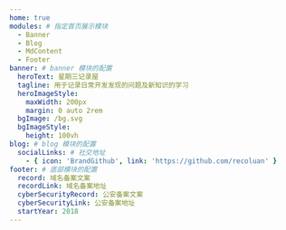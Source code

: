 ```yaml
---
home: true
modules: # 指定首页展示模块
  - Banner
  - Blog
  - MdContent
  - Footer
banner: # banner 模块的配置
  heroText: 星期三记录屋
  tagline: 用于记录日常开发发现的问题及新知识的学习
  heroImageStyle:
    maxWidth: 200px
    margin: 0 auto 2rem
  bgImage: /bg.svg
  bgImageStyle:
    height: 100vh
blog: # blog 模块的配置
  socialLinks: # 社交地址
    - { icon: 'BrandGithub', link: 'https://github.com/recoluan' }
footer: # 底部模块的配置
  record: 域名备案文案
  recordLink: 域名备案地址
  cyberSecurityRecord: 公安备案文案
  cyberSecurityLink: 公安备案地址
  startYear: 2018
---
```

